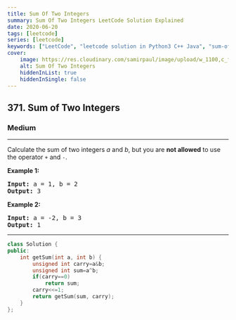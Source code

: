```yaml
---
title: Sum Of Two Integers
summary: Sum Of Two Integers LeetCode Solution Explained
date: 2020-06-20
tags: [leetcode]
series: [leetcode]
keywords: ["LeetCode", "leetcode solution in Python3 C++ Java", "sum-of-two-integers LeetCode Solution Explained"]
cover:
    image: https://res.cloudinary.com/samirpaul/image/upload/w_1100,c_fit,co_rgb:FFFFFF,l_text:Arial_75_bold:Sum Of Two Integers - Solution Explained/problem-solving.webp
    alt: Sum Of Two Integers
    hiddenInList: true
    hiddenInSingle: false
---
```



<h2>371. Sum of Two Integers</h2><h3>Medium</h3><hr><div><p>Calculate the sum of two integers <i>a</i> and <i>b</i>, but you are <b>not allowed</b> to use the operator <code>+</code> and <code>-</code>.</p>

<div>
<p><strong>Example 1:</strong></p>

<pre><strong>Input: </strong>a = <span id="example-input-1-1">1</span>, b = <span id="example-input-1-2">2</span>
<strong>Output: </strong><span id="example-output-1">3</span>
</pre>

<div>
<p><strong>Example 2:</strong></p>

<pre><strong>Input: </strong>a = -<span id="example-input-2-1">2</span>, b = <span id="example-input-2-2">3</span>
<strong>Output: </strong>1
</pre>
</div>
</div>
</div>

---




```cpp
class Solution {
public:
    int getSum(int a, int b) {
        unsigned int carry=a&b;
        unsigned int sum=a^b;
        if(carry==0)
            return sum;
        carry<<=1;
        return getSum(sum, carry);
    }
};
```
